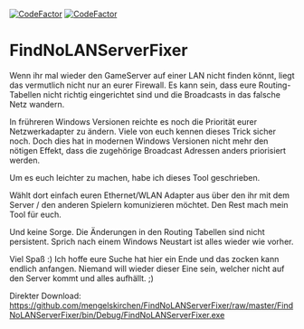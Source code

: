 [![CodeFactor](https://img.shields.io/github/downloads/mengelskirchen/FindNoLANServerFixer/total?label=download)](https://github.com/mengelskirchen/FindNoLANServerFixer/raw/master/FindNoLANServerFixer/bin/Debug/FindNoLANServerFixer.exe) 
[![CodeFactor](https://www.codefactor.io/repository/github/mengelskirchen/findnolanserverfixer/badge)](https://www.codefactor.io/repository/github/mengelskirchen/findnolanserverfixer)

# FindNoLANServerFixer

Wenn ihr mal wieder den GameServer auf einer LAN nicht finden könnt, liegt das vermutlich nicht nur an eurer Firewall.
Es kann sein, dass eure Routing-Tabellen nicht richtig eingerichtet sind und die Broadcasts in das falsche Netz wandern.

In frühreren Windows Versionen reichte es noch die Priorität eurer Netzwerkadapter zu ändern. Viele von euch kennen dieses Trick sicher noch.
Doch dies hat in modernen Windows Versionen nicht mehr den nötigen Effekt, dass die zugehörige Broadcast Adressen anders priorisiert werden.

Um es euch leichter zu machen, habe ich dieses Tool geschrieben.

Wählt dort einfach euren Ethernet/WLAN Adapter aus über den ihr mit dem Server / den anderen Spielern komunizieren möchtet.
Den Rest mach mein Tool für euch.

Und keine Sorge.
Die Änderungen in den Routing Tabellen sind nicht persistent.
Sprich nach einem Windows Neustart ist alles wieder wie vorher.

Viel Spaß :)
Ich hoffe eure Suche hat hier ein Ende und das zocken kann endlich anfangen.
Niemand will wieder dieser Eine sein, welcher nicht auf den Server kommt und alles aufhällt. ;)

Direkter Download:
https://github.com/mengelskirchen/FindNoLANServerFixer/raw/master/FindNoLANServerFixer/bin/Debug/FindNoLANServerFixer.exe
